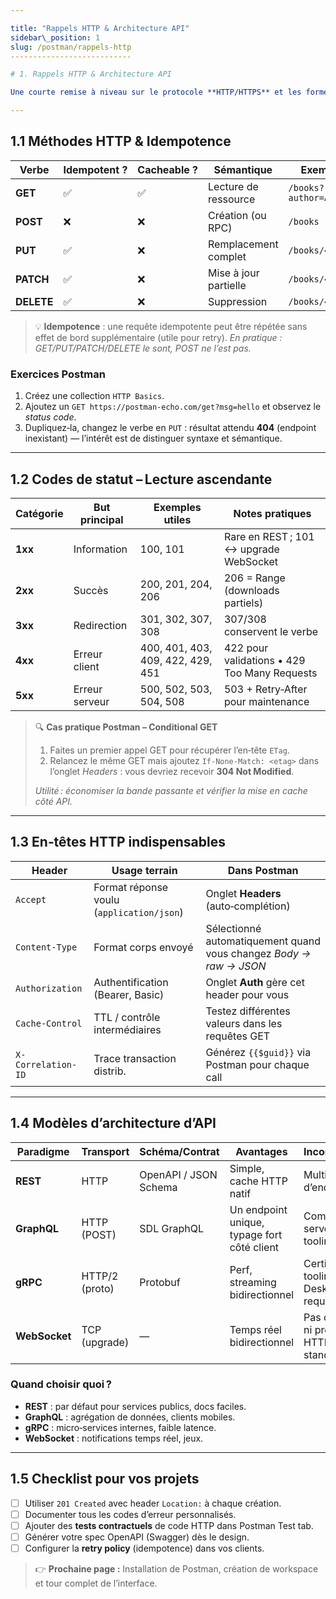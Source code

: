 ```yaml
---

title: "Rappels HTTP & Architecture API"
sidebar\_position: 1
slug: /postman/rappels-http
---------------------------

# 1. Rappels HTTP & Architecture API

Une courte remise à niveau sur le protocole **HTTP/HTTPS** et les formes d’API modernes : indispensable avant d’ouvrir Postman.

---
```


## 1.1 Méthodes HTTP & Idempotence

| Verbe      | Idempotent ? | Cacheable ? | Sémantique            | Exemple                |
| ---------- | ------------ | ----------- | --------------------- | ---------------------- |
| **GET**    | ✅            | ✅           | Lecture de ressource  | `/books?author=Asimov` |
| **POST**   | ❌            | ❌           | Création (ou RPC)     | `/books`               |
| **PUT**    | ✅            | ❌           | Remplacement complet  | `/books/42`            |
| **PATCH**  | ✅            | ❌           | Mise à jour partielle | `/books/42`            |
| **DELETE** | ✅            | ❌           | Suppression           | `/books/42`            |

> 💡 **Idempotence** : une requête idempotente peut être répétée sans effet de bord supplémentaire (utile pour retry). *En pratique : GET/PUT/PATCH/DELETE le sont, POST ne l’est pas.*

### Exercices Postman

1. Créez une collection `HTTP Basics`.
2. Ajoutez un `GET https://postman-echo.com/get?msg=hello` et observez le *status code*.
3. Dupliquez‑la, changez le verbe en `PUT` : résultat attendu **404** (endpoint inexistant) — l’intérêt est de distinguer syntaxe et sémantique.

---

## 1.2 Codes de statut – Lecture ascendante

| Catégorie | But principal  | Exemples utiles                   | Notes pratiques                              |
| --------- | -------------- | --------------------------------- | -------------------------------------------- |
| **1xx**   | Information    | 100, 101                          | Rare en REST ; 101 ↔ upgrade WebSocket       |
| **2xx**   | Succès         | 200, 201, 204, 206                | 206 = Range (downloads partiels)             |
| **3xx**   | Redirection    | 301, 302, 307, 308                | 307/308 conservent le verbe                  |
| **4xx**   | Erreur client  | 400, 401, 403, 409, 422, 429, 451 | 422 pour validations • 429 Too Many Requests |
| **5xx**   | Erreur serveur | 500, 502, 503, 504, 508           | 503 + Retry‑After pour maintenance           |

> 🔍 **Cas pratique Postman – Conditional GET**
>
> 1. Faites un premier appel GET pour récupérer l’en‑tête `ETag`.
> 2. Relancez le même GET mais ajoutez `If-None-Match: <etag>` dans l’onglet *Headers* : vous devriez recevoir **304 Not Modified**.
>
> *Utilité : économiser la bande passante et vérifier la mise en cache côté API.*

---

## 1.3 En‑têtes HTTP indispensables

| Header             | Usage terrain                             | Dans Postman                                                       |
| ------------------ | ----------------------------------------- | ------------------------------------------------------------------ |
| `Accept`           | Format réponse voulu (`application/json`) | Onglet **Headers** (auto‑complétion)                               |
| `Content-Type`     | Format corps envoyé                       | Sélectionné automatiquement quand vous changez *Body → raw → JSON* |
| `Authorization`    | Authentification (Bearer, Basic)          | Onglet **Auth** gère cet header pour vous                          |
| `Cache-Control`    | TTL / contrôle intermédiaires             | Testez différentes valeurs dans les requêtes GET                   |
| `X-Correlation-ID` | Trace transaction distrib.                | Générez `{{$guid}}` via Postman pour chaque call                   |

---

## 1.4 Modèles d’architecture d’API

| Paradigme     | Transport      | Schéma/Contrat        | Avantages                                   | Inconvénients                         |
| ------------- | -------------- | --------------------- | ------------------------------------------- | ------------------------------------- |
| **REST**      | HTTP           | OpenAPI / JSON Schema | Simple, cache HTTP natif                    | Multiplicité d’endpoints              |
| **GraphQL**   | HTTP (POST)    | SDL GraphQL           | Un endpoint unique, typage fort côté client | Complexité serveur & tooling          |
| **gRPC**      | HTTP/2 (proto) | Protobuf              | Perf, streaming bidirectionnel              | Certificats + tooling Desktop requis  |
| **WebSocket** | TCP (upgrade)  | —                     | Temps réel bidirectionnel                   | Pas de cache ni proxies HTTP standard |

### Quand choisir quoi ?

* **REST** : par défaut pour services publics, docs faciles.
* **GraphQL** : agrégation de données, clients mobiles.
* **gRPC** : micro‑services internes, faible latence.
* **WebSocket** : notifications temps réel, jeux.

---

## 1.5 Checklist pour vos projets

* [ ] Utiliser `201 Created` avec header `Location:` à chaque création.
* [ ] Documenter tous les codes d’erreur personnalisés.
* [ ] Ajouter des **tests contractuels** de code HTTP dans Postman Test tab.
* [ ] Générer votre spec OpenAPI (Swagger) dès le design.
* [ ] Configurer la **retry policy** (idempotence) dans vos clients.

> 👉 **Prochaine page :** Installation de Postman, création de workspace et tour complet de l’interface.

